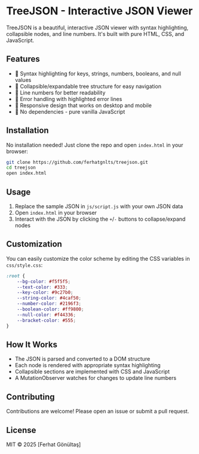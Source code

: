# TreeJSON - Interactive JSON Viewer

TreeJSON is a beautiful, interactive JSON viewer with syntax highlighting, collapsible nodes, and line numbers. It's built with pure HTML, CSS, and JavaScript.

## Features

- 🎨 Syntax highlighting for keys, strings, numbers, booleans, and null values
- 🌳 Collapsible/expandable tree structure for easy navigation
- 🔢 Line numbers for better readability
- 🚨 Error handling with highlighted error lines
- 📱 Responsive design that works on desktop and mobile
- 🚀 No dependencies - pure vanilla JavaScript

## Installation

No installation needed! Just clone the repo and open `index.html` in your browser:

```bash
git clone https://github.com/ferhatgnlts/treejson.git
cd treejson
open index.html
```

## Usage

1. Replace the sample JSON in `js/script.js` with your own JSON data
2. Open `index.html` in your browser
3. Interact with the JSON by clicking the `+`/`-` buttons to collapse/expand nodes

## Customization

You can easily customize the color scheme by editing the CSS variables in `css/style.css`:

```css
:root {
    --bg-color: #f5f5f5;
    --text-color: #333;
    --key-color: #9c27b0;
    --string-color: #4caf50;
    --number-color: #2196f3;
    --boolean-color: #ff9800;
    --null-color: #f44336;
    --bracket-color: #555;
}
```

## How It Works

- The JSON is parsed and converted to a DOM structure
- Each node is rendered with appropriate syntax highlighting
- Collapsible sections are implemented with CSS and JavaScript
- A MutationObserver watches for changes to update line numbers

## Contributing

Contributions are welcome! Please open an issue or submit a pull request.

## License
MIT © 2025 [Ferhat Gönültaş]